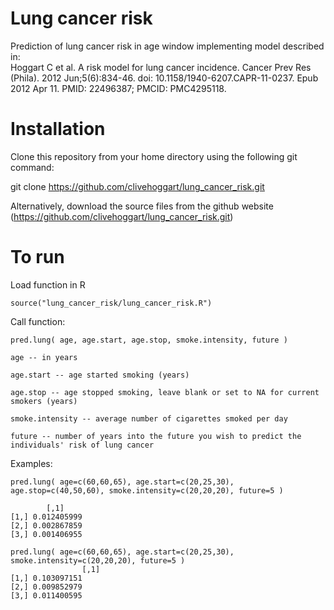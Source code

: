 # Lung cancer risk
Prediction of lung cancer risk in age window implementing model described in:\
Hoggart C et al. A risk model for lung cancer incidence. Cancer Prev Res (Phila). 2012 Jun;5(6):834-46. doi: 10.1158/1940-6207.CAPR-11-0237. Epub 2012 Apr 11. PMID: 22496387; PMCID: PMC4295118.

# Installation
Clone this repository from your home directory using the following git command:

git clone https://github.com/clivehoggart/lung_cancer_risk.git

Alternatively, download the source files from the github website
(https://github.com/clivehoggart/lung_cancer_risk.git)

# To run
Load function in R

	source("lung_cancer_risk/lung_cancer_risk.R")

Call function:

	pred.lung( age, age.start, age.stop, smoke.intensity, future )
	
	age -- in years
	
	age.start -- age started smoking (years)
	
	age.stop -- age stopped smoking, leave blank or set to NA for current smokers (years)
	
	smoke.intensity -- average number of cigarettes smoked per day
	
	future -- number of years into the future you wish to predict the individuals' risk of lung cancer
	
Examples:

	pred.lung( age=c(60,60,65), age.start=c(20,25,30), age.stop=c(40,50,60), smoke.intensity=c(20,20,20), future=5 )

		    [,1]
	[1,] 0.012405999
	[2,] 0.002867859
	[3,] 0.001406955
	
	pred.lung( age=c(60,60,65), age.start=c(20,25,30), smoke.intensity=c(20,20,20), future=5 )
                    [,1]
	[1,] 0.103097151
	[2,] 0.009852979
	[3,] 0.011400595

